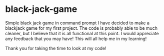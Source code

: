 # black-jack-game
Simple black jack game in command prompt
I have decided to make a blackjack game for my first project. The code is probably able to be much cleaner, but I believe that it is all functional at this point. I would appreciate any feedback that you may have! This will all help me in my learning!

Thank you for taking the time to look at my code!
